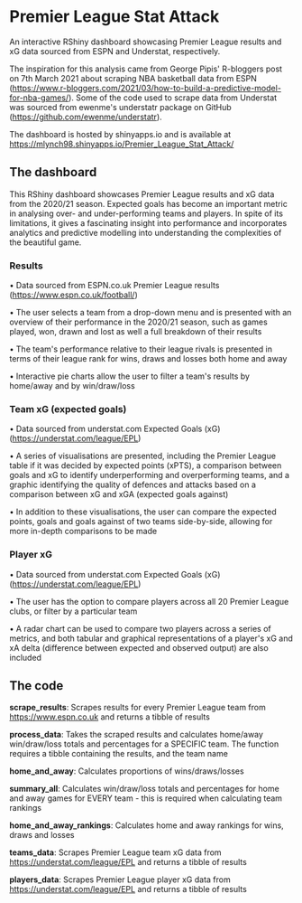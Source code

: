 # Premier League Stat Attack
An interactive RShiny dashboard showcasing Premier League results and xG data sourced from ESPN and Understat, respectively.

The inspiration for this analysis came from George Pipis' R-bloggers post on 7th March 2021 about scraping NBA basketball data from ESPN (https://www.r-bloggers.com/2021/03/how-to-build-a-predictive-model-for-nba-games/). Some of the code used to scrape data from Understat was sourced from ewenme's understatr package on GitHub (https://github.com/ewenme/understatr).

The dashboard is hosted by shinyapps.io and is available at https://mlynch98.shinyapps.io/Premier_League_Stat_Attack/

## The dashboard

This RShiny dashboard showcases Premier League results and xG data from the 2020/21 season. Expected goals has become an important metric in analysing over- and under-performing teams and players. In spite of its limitations, it gives a fascinating insight into performance and incorporates analytics and predictive modelling into understanding the complexities of the beautiful game.  

### Results

•	Data sourced from ESPN.co.uk Premier League results (https://www.espn.co.uk/football/)

• The user selects a team from a drop-down menu and is presented with an overview of their performance in the 2020/21 season, such as games played, won, drawn and lost as well a full breakdown of their results

• The team's performance relative to their league rivals is presented in terms of their league rank for wins, draws and losses both home and away

• Interactive pie charts allow the user to filter a team's results by home/away and by win/draw/loss

### Team xG (expected goals)

• Data sourced from understat.com Expected Goals (xG) (https://understat.com/league/EPL)

• A series of visualisations are presented, including the Premier League table if it was decided by expected points (xPTS), a comparison between goals and xG to identify underperforming and overperforming teams, and a graphic identifying the quality of defences and attacks based on a comparison between xG and xGA (expected goals against)

• In addition to these visualisations, the user can compare the expected points, goals and goals against of two teams side-by-side, allowing for more in-depth comparisons to be made

### Player xG

• Data sourced from understat.com Expected Goals (xG) (https://understat.com/league/EPL)

• The user has the option to compare players across all 20 Premier League clubs, or filter by a particular team

• A radar chart can be used to compare two players across a series of metrics, and both tabular and graphical representations of a player's xG and xA delta (difference between expected and observed output) are also included

## The code

**scrape_results**:
Scrapes results for every Premier League team from https://www.espn.co.uk and returns a tibble of results

**process_data**:
Takes the scraped results and calculates home/away win/draw/loss totals and percentages for a SPECIFIC team. The function requires a tibble containing the results, and the team name

**home_and_away**:
Calculates proportions of wins/draws/losses

**summary_all**:
Calculates win/draw/loss totals and percentages for home and away games for EVERY team - this is required when calculating team rankings

**home_and_away_rankings**:
Calculates home and away rankings for wins, draws and losses

**teams_data**:
Scrapes Premier League team xG data from https://understat.com/league/EPL and returns a tibble of results

**players_data**:
Scrapes Premier League player xG data from https://understat.com/league/EPL and returns a tibble of results
